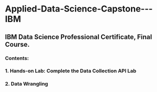 # Applied-Data-Science-Capstone---IBM
## IBM Data Science Professional Certificate, Final Course. 
### Contents:
### 1. Hands-on Lab: Complete the Data Collection API Lab
### 2. Data Wrangling
